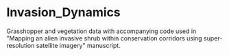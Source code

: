 # Invasion_Dynamics
Grasshopper and vegetation data with accompanying code used in "Mapping an alien invasive shrub within conservation corridors using super-resolution satellite imagery" manuscript. 

